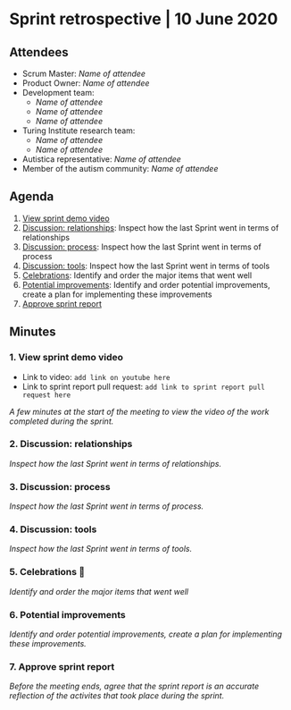 # Sprint retrospective | 10 June 2020

## Attendees

* Scrum Master: *Name of attendee*
* Product Owner: *Name of attendee*
* Development team:
  * *Name of attendee*
  * *Name of attendee*
  * *Name of attendee*
* Turing Institute research team:
  * *Name of attendee*
  * *Name of attendee*
* Autistica representative: *Name of attendee*
* Member of the autism community: *Name of attendee*

## Agenda

1. [View sprint demo video](#1-sprint-demo)
2. [Discussion: relationships](#2-discussion-relationships): Inspect how the last Sprint went in terms of relationships
3. [Discussion: process](#3-discussion-process): Inspect how the last Sprint went in terms of process
4. [Discussion: tools](#4-discussion-tools): Inspect how the last Sprint went in terms of tools
5. [Celebrations](#5-celebrations): Identify and order the major items that went well
6. [Potential improvements](#6-potential-improvements): Identify and order potential improvements, create a plan for implementing these improvements
7. [Approve sprint report](#7-approve-sprint-report)

## Minutes

### 1. View sprint demo video

* Link to video: `add link on youtube here`
* Link to sprint report pull request: `add link to sprint report pull request here`

*A few minutes at the start of the meeting to view the video of the work completed during the sprint.*

### 2. Discussion: relationships

*Inspect how the last Sprint went in terms of relationships.*

### 3. Discussion: process

*Inspect how the last Sprint went in terms of process.*

### 4. Discussion: tools

*Inspect how the last Sprint went in terms of tools.*

### 5. Celebrations :tada:

*Identify and order the major items that went well*

### 6. Potential improvements

*Identify and order potential improvements, create a plan for implementing these improvements.*

### 7. Approve sprint report

*Before the meeting ends, agree that the sprint report is an accurate reflection of the activites that took place during the sprint.*

